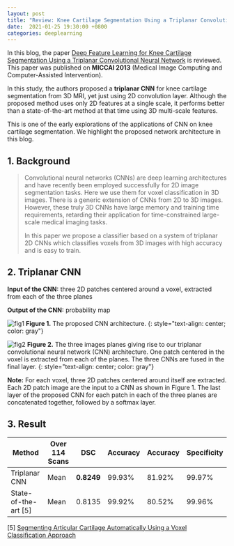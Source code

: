 ```yaml
---
layout: post
title: "Review: Knee Cartilage Segmentation Using a Triplanar Convolutional Neural Network"
date:  2021-01-25 19:30:00 +0800
categories: deeplearning
---
```


In this blog, the paper [Deep Feature Learning for Knee Cartilage Segmentation Using a Triplanar Convolutional Neural Network](https://link.springer.com/chapter/10.1007/978-3-642-40763-5_31) is reviewed. This paper was published on **MICCAI 2013** (Medical Image Computing and Computer-Assisted Intervention).

In this study, the authors proposed a **triplanar CNN** for knee cartilage segmentation from 3D MRI, yet just using 2D convolution layer. Although the proposed method uses only 2D features at a single scale, it performs better than a state-of-the-art method at that time using 3D multi-scale features.

This is one of the early explorations of the applications of CNN on knee cartilage segmentation. We highlight the proposed network architecture in this blog.

## 1. Background

> Convolutional neural networks (CNNs) are deep learning architectures and have recently been employed successfully for 2D image segmentation tasks. Here we use them for voxel classification in 3D images. There is a generic extension of CNNs from 2D to 3D images. However, these truly 3D CNNs have large memory and training time requirements, retarding their application for time-constrained large-scale medical imaging tasks.
>
> In this paper we propose a classifier based on a system of triplanar 2D CNNs which classifies voxels from 3D images with high accuracy and is easy to train.

## 2. Triplanar CNN

**Input of the CNN:** three 2D patches centered around a voxel, extracted from each of the three planes

**Output of the CNN:** probability map

![fig1]({{site.baseurl}}/assets/210125_TriplanarCNN//img/fig1.png)
**Figure 1.** The proposed CNN architecture.
{: style="text-align: center; color: gray"}

![fig2]({{site.baseurl}}/assets/210125_TriplanarCNN//img/fig2.png)
**Figure 2.** The three images planes giving rise to our triplanar convolutional neural network (CNN) architecture. One patch centered in the voxel is extracted from each of the planes. The three CNNs are fused in the final layer.
{: style="text-align: center; color: gray"}

**Note:** For each voxel, three 2D patches centered around itself are extracted. Each 2D patch image are the input to a CNN as shown in Figure 1. The last layer of the proposed CNN for each patch in each of the three planes are concatenated together, followed by a softmax layer.

## 3. Result

| Method               | Over 114 Scans | DSC        | Accuracy | Accuracy | Specificity |
| -------------------- | -------------- | ---------- | -------- | -------- | ----------- |
| Triplanar CNN        | Mean           | **0.8249** | 99.93%   | 81.92%   | 99.97%      |
| State-of-the-art [5] | Mean           | 0.8135     | 99.92%   | 80.52%   | 99.96%      |

[5] [Segmenting Articular Cartilage Automatically Using a Voxel Classification Approach](https://ieeexplore.ieee.org/document/4039531)








